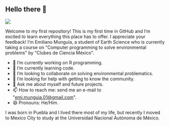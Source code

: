 ## Hello there 👋
![](https://cdn131.picsart.com/320601620270211.png?to=crop&type=webp&r=310x310&q=50)

Welcome to my first repository! This is my first time in GitHub and I’m excited to learn everything this place has to offer. I appreciate your feedback!
I’m Emiliano Munguía, a student of Earth Science who is currently taking a course on "Computer programming to solve environmental problems" by "Clubes de Ciencia México".
- 🔭 I’m currently working on R programming.
- 🌱 I’m currently learning code.
- 👯 I’m looking to collaborate on solving environmental problematics.
- 🤔 I’m looking for help with getting to know the community.
- 💬 Ask me about myself and future projects.
- 📫 How to reach me: send me an e-mail to "emi.munguia.01@gmail.com".
- 😄 Pronouns: He/Him.

I was born in Puebla and I lived there most of my life, but recently I moved to Mexico City to study at the Universidad Nacional Autónoma de México. 

<!--
**EmilianoMM03/EmilianoMM03** is a ✨ _special_ ✨ repository because its `README.md` (this file) appears on your GitHub profile.
